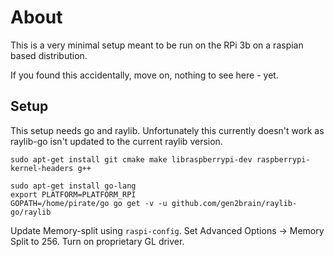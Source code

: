# About

This is a very minimal setup meant to be run on the RPi 3b on a raspian based distribution.

If you found this accidentally, move on, nothing to see here - yet.


## Setup
This setup needs go and raylib. Unfortunately this currently doesn't work as raylib-go isn't updated to the 
current raylib version.

```
sudo apt-get install git cmake make libraspberrypi-dev raspberrypi-kernel-headers g++

sudo apt-get install go-lang
export PLATFORM=PLATFORM_RPI
GOPATH=/home/pirate/go go get -v -u github.com/gen2brain/raylib-go/raylib
```

Update Memory-split using `raspi-config`. Set Advanced Options -> Memory Split to 256. Turn on proprietary GL driver.
